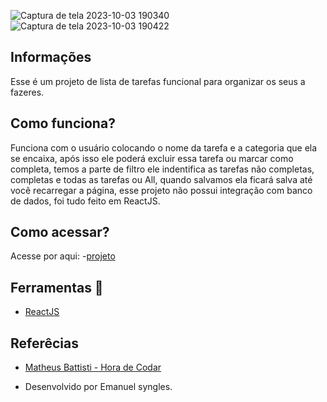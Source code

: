 ![Captura de tela 2023-10-03 190340](https://github.com/Emanuelsyngles/To-Do-List/assets/122393755/8543dab2-9377-4f83-8288-9485aad6e62c)
![Captura de tela 2023-10-03 190422](https://github.com/Emanuelsyngles/To-Do-List/assets/122393755/f487f47e-10db-4246-8874-11c81980995a)


## Informações
 Esse é um projeto de lista de tarefas funcional para organizar os seus a fazeres.

 ## Como funciona?

 Funciona com o usuário colocando o nome da tarefa e a categoria que ela se encaixa, após isso ele poderá 
 excluir essa tarefa ou marcar como completa, temos a parte de filtro ele indentifica as tarefas não completas, completas e todas as tarefas ou All, quando salvamos ela ficará salva até você recarregar a 
 página, esse projeto não possui integração com banco de dados, foi tudo feito em ReactJS.

## Como acessar?

Acesse por aqui: 
-[projeto](https://tarefaslists.netlify.app/)

 ## Ferramentas 🔧
- [ReactJS](https://react.dev/)
  
 ## Referêcias

 - [Matheus Battisti - Hora de Codar](https://www.youtube.com/watch?v=YVEVrigByKY&ab_channel=MatheusBattisti-HoradeCodar)

 - Desenvolvido por Emanuel syngles.

